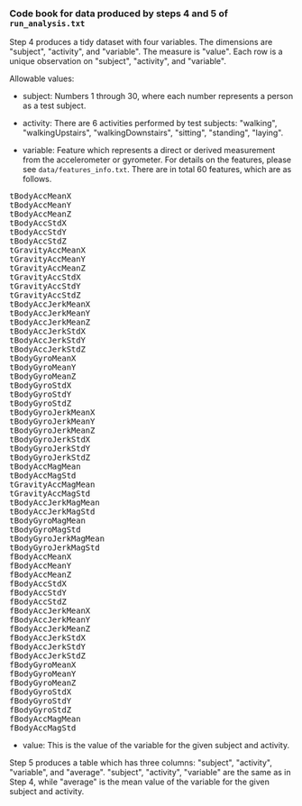 ### Code book for data produced by steps 4 and 5 of `run_analysis.txt`

Step 4 produces a tidy dataset with four variables. The dimensions are "subject", "activity", and "variable". The measure is "value". Each row is a unique observation on "subject", "activity", and "variable".

Allowable values:
* subject: Numbers 1 through 30, where each number represents a person as a test subject.

* activity: There are 6 activities performed by test subjects: "walking", "walkingUpstairs", "walkingDownstairs", "sitting", "standing", "laying".

* variable: Feature which represents a direct or derived measurement from the accelerometer or gyrometer. For details on the features, please see `data/features_info.txt`. There are in total 60 features, which are as follows. 
<pre>
tBodyAccMeanX
tBodyAccMeanY
tBodyAccMeanZ
tBodyAccStdX
tBodyAccStdY
tBodyAccStdZ
tGravityAccMeanX
tGravityAccMeanY
tGravityAccMeanZ
tGravityAccStdX
tGravityAccStdY
tGravityAccStdZ
tBodyAccJerkMeanX
tBodyAccJerkMeanY
tBodyAccJerkMeanZ
tBodyAccJerkStdX
tBodyAccJerkStdY
tBodyAccJerkStdZ
tBodyGyroMeanX
tBodyGyroMeanY
tBodyGyroMeanZ
tBodyGyroStdX
tBodyGyroStdY
tBodyGyroStdZ
tBodyGyroJerkMeanX
tBodyGyroJerkMeanY
tBodyGyroJerkMeanZ
tBodyGyroJerkStdX
tBodyGyroJerkStdY
tBodyGyroJerkStdZ
tBodyAccMagMean
tBodyAccMagStd
tGravityAccMagMean
tGravityAccMagStd
tBodyAccJerkMagMean
tBodyAccJerkMagStd
tBodyGyroMagMean
tBodyGyroMagStd
tBodyGyroJerkMagMean
tBodyGyroJerkMagStd
fBodyAccMeanX
fBodyAccMeanY
fBodyAccMeanZ
fBodyAccStdX
fBodyAccStdY
fBodyAccStdZ
fBodyAccJerkMeanX
fBodyAccJerkMeanY
fBodyAccJerkMeanZ
fBodyAccJerkStdX
fBodyAccJerkStdY
fBodyAccJerkStdZ
fBodyGyroMeanX
fBodyGyroMeanY
fBodyGyroMeanZ
fBodyGyroStdX
fBodyGyroStdY
fBodyGyroStdZ
fBodyAccMagMean
fBodyAccMagStd
</pre>

* value: This is the value of the variable for the given subject and activity.

Step 5 produces a table which  has three columns: "subject", "activity", "variable", and "average". "subject", "activity", "variable" are the same as in Step 4, while "average" is the mean value of the variable for the given subject and activity. 
